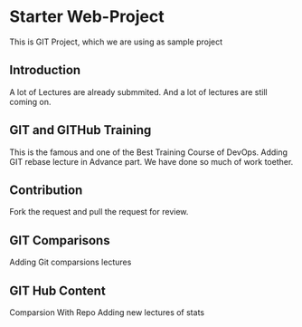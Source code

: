 # Starter Web-Project
This is GIT Project, which we are using as sample project

## Introduction
A lot of Lectures are already submmited.
And a lot of lectures are still coming on.

## GIT and GITHub Training
This is the famous and one of the Best Training Course of 
DevOps.
Adding GIT rebase lecture in Advance part. We have done so much of work toether.

## Contribution
Fork the request and pull the request for review.

## GIT Comparisons
Adding Git comparsions lectures

## GIT Hub Content
Comparsion With Repo
Adding new lectures of stats

